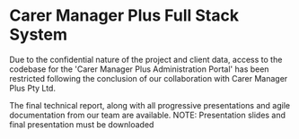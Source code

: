 # Carer Manager Plus Full Stack System
Due to the confidential nature of the project and client data, access to the codebase for 
the 'Carer Manager Plus Administration Portal' has been restricted following the conclusion of 
our collaboration with Carer Manager Plus Pty Ltd. 

The final technical report, along with all progressive presentations and agile documentation
from our team are available. NOTE: Presentation slides and final presentation must be downloaded
